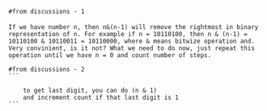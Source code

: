 	#from discussions - 1
​       ```
        If we have number n, then n&(n-1) will remove the rightmost in binary representation of n. For example if n = 10110100, then n & (n-1) = 10110100 & 10110011 = 10110000, where & means bitwize operation and. Very convinient, is it not? What we need to do now, just repeat this operation until we have n = 0 and count number of steps.
	```
	
	
	#from discussions - 2			
	```			
	
        to get last digit, you can do (n & 1) 
        and increment count if that last digit is 1
	```
